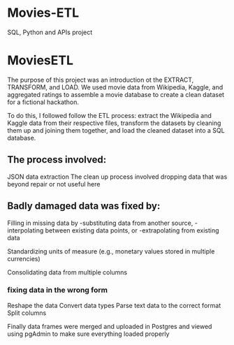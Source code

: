 # Movies-ETL
SQL, Python and APIs project

# MoviesETL
The purpose of this project was an introduction ot the EXTRACT, TRANSFORM, and LOAD. We used movie data from Wikipedia, Kaggle, and aggregated ratings to assemble a movie database to create a clean dataset for a fictional hackathon.

To do this, I followed follow the ETL process: extract the Wikipedia and Kaggle data from their respective files, transform the datasets by cleaning them up and joining them together, and load the cleaned dataset into a SQL database.

## The process involved:
JSON data extraction
The clean up process involved dropping data that was beyond repair or not useful here

## Badly damaged data was fixed by:

Filling in missing data by
  -substituting data from another source,
  -interpolating between existing data points, or
  -extrapolating from existing data

Standardizing units of measure (e.g., monetary values stored in multiple currencies)

Consolidating data from multiple columns

### fixing data in the wrong form

  Reshape the data
  Convert data types
  Parse text data to the correct format
  Split columns
 
 Finally data frames were merged and uploaded in Postgres and viewed using pgAdmin to make sure everything loaded properly
